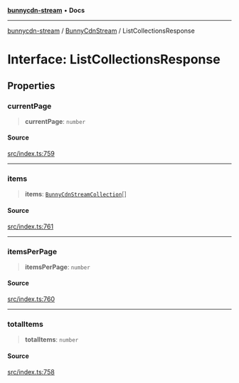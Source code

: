 [**bunnycdn-stream**](../../../README.md) • **Docs**

***

[bunnycdn-stream](../../../globals.md) / [BunnyCdnStream](../README.md) / ListCollectionsResponse

# Interface: ListCollectionsResponse

## Properties

### currentPage

> **currentPage**: `number`

#### Source

[src/index.ts:759](https://github.com/dan-online/bunnycdn-stream/blob/1f8579d/src/index.ts#L759)

***

### items

> **items**: [`BunnyCdnStreamCollection`](BunnyCdnStreamCollection.md)[]

#### Source

[src/index.ts:761](https://github.com/dan-online/bunnycdn-stream/blob/1f8579d/src/index.ts#L761)

***

### itemsPerPage

> **itemsPerPage**: `number`

#### Source

[src/index.ts:760](https://github.com/dan-online/bunnycdn-stream/blob/1f8579d/src/index.ts#L760)

***

### totalItems

> **totalItems**: `number`

#### Source

[src/index.ts:758](https://github.com/dan-online/bunnycdn-stream/blob/1f8579d/src/index.ts#L758)
